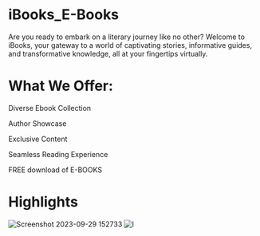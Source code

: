 
# iBooks_E-Books

Are you ready to embark on a literary journey like no other? Welcome to iBooks, your gateway to a world of captivating stories, informative guides, and transformative knowledge, all at your fingertips virtually.






# What We Offer:

Diverse Ebook Collection

Author Showcase

Exclusive Content

Seamless Reading Experience

FREE download of E-BOOKS


# Highlights

![Screenshot 2023-09-29 152733](https://github.com/Skyclooud/Project-book/assets/130450763/4b048899-a610-42d1-b2ec-b6705eea6635)
![l](https://github.com/Skyclooud/Project-book/assets/130450763/44243959-62b7-48e1-9f9e-fb1c21556676)


